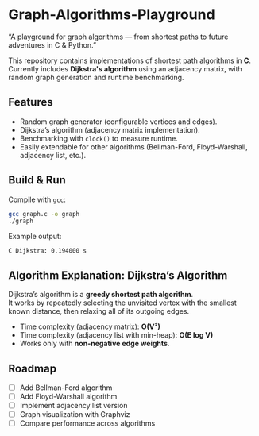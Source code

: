 # Graph-Algorithms-Playground
“A playground for graph algorithms — from shortest paths to future adventures in C &amp; Python.”

This repository contains implementations of shortest path algorithms in **C**.  
Currently includes **Dijkstra's algorithm** using an adjacency matrix, with random graph generation and runtime benchmarking.

## Features
- Random graph generator (configurable vertices and edges).
- Dijkstra’s algorithm (adjacency matrix implementation).
- Benchmarking with `clock()` to measure runtime.
- Easily extendable for other algorithms (Bellman-Ford, Floyd-Warshall, adjacency list, etc.).

## Build & Run
Compile with `gcc`:

```bash
gcc graph.c -o graph
./graph
```

Example output:
```
C Dijkstra: 0.194000 s
```

## Algorithm Explanation: Dijkstra’s Algorithm
Dijkstra’s algorithm is a **greedy shortest path algorithm**.  
It works by repeatedly selecting the unvisited vertex with the smallest known distance, then relaxing all of its outgoing edges.

- Time complexity (adjacency matrix): **O(V²)**
- Time complexity (adjacency list with min-heap): **O(E log V)**
- Works only with **non-negative edge weights**.

## Roadmap
- [ ] Add Bellman-Ford algorithm
- [ ] Add Floyd-Warshall algorithm
- [ ] Implement adjacency list version
- [ ] Graph visualization with Graphviz
- [ ] Compare performance across algorithms
